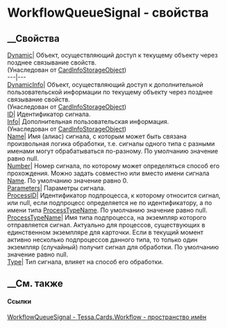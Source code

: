 # WorkflowQueueSignal - свойства
##  __Свойства
[Dynamic](P_Tessa_Cards_CardInfoStorageObject_Dynamic.htm)|  Объект,
осуществляющий доступ к текущему объекту через позднее связывание свойств.  
(Унаследован от
[CardInfoStorageObject](T_Tessa_Cards_CardInfoStorageObject.htm))  
---|---  
[DynamicInfo](P_Tessa_Cards_CardInfoStorageObject_DynamicInfo.htm)|  Объект,
осуществляющий доступ к дополнительной пользовательской информации по текущему
объекту через позднее связывание свойств.  
(Унаследован от
[CardInfoStorageObject](T_Tessa_Cards_CardInfoStorageObject.htm))  
[ID](P_Tessa_Cards_Workflow_WorkflowQueueSignal_ID.htm)|  Идентификатор
сигнала.  
[Info](P_Tessa_Cards_CardInfoStorageObject_Info.htm)|  Дополнительная
пользовательская информация.  
(Унаследован от
[CardInfoStorageObject](T_Tessa_Cards_CardInfoStorageObject.htm))  
[Name](P_Tessa_Cards_Workflow_WorkflowQueueSignal_Name.htm)|  Имя (алиас)
сигнала, с которым может быть связана произвольная логика обработки, т.е.
сигналы одного типа с разными именами могут обрабатываться по-разному. По
умолчанию значение равно null.  
[Number](P_Tessa_Cards_Workflow_WorkflowQueueSignal_Number.htm)|  Номер
сигнала, по которому может определяться способ его прохождения. Можно задать
совместно или вместо имени сигнала
[Name](P_Tessa_Cards_Workflow_WorkflowQueueSignal_Name.htm). По умолчанию
значение равно 0.  
[Parameters](P_Tessa_Cards_Workflow_WorkflowQueueSignal_Parameters.htm)|
Параметры сигнала.  
[ProcessID](P_Tessa_Cards_Workflow_WorkflowQueueSignal_ProcessID.htm)|
Идентификатор подпроцесса, к которому относится сигнал, или null, если
подпроцесс определяется не по идентификатору, а по имени типа
[ProcessTypeName](P_Tessa_Cards_Workflow_WorkflowQueueSignal_ProcessTypeName.htm).
По умолчанию значение равно null.  
[ProcessTypeName](P_Tessa_Cards_Workflow_WorkflowQueueSignal_ProcessTypeName.htm)|
Имя типа подпроцесса, на экземпляр которого отправляется сигнал. Актуально для
процессов, существующих в единственном экземпляре для карточки. Если в текущий
момент активно несколько подпроцессов данного типа, то только один экземпляр
(случайный) получит сигнал для обработки. По умолчанию значение равно null.  
[Type](P_Tessa_Cards_Workflow_WorkflowQueueSignal_Type.htm)|  Тип сигнала,
влияет на способ его обработки.  
## __См. также
#### Ссылки
[WorkflowQueueSignal - ](T_Tessa_Cards_Workflow_WorkflowQueueSignal.htm)
[Tessa.Cards.Workflow - пространство имён](N_Tessa_Cards_Workflow.htm)
